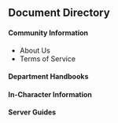 ## Document Directory
#### Community Information
- About Us
- Terms of Service
#### Department Handbooks

#### In-Character Information

#### Server Guides
